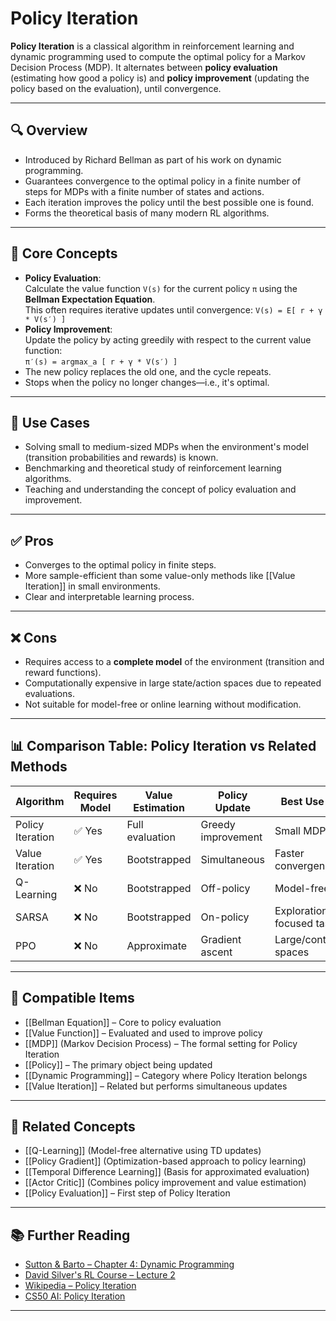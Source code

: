 # Policy Iteration

**Policy Iteration** is a classical algorithm in reinforcement learning and dynamic programming used to compute the optimal policy for a Markov Decision Process (MDP). It alternates between **policy evaluation** (estimating how good a policy is) and **policy improvement** (updating the policy based on the evaluation), until convergence.

---

## 🔍 Overview

- Introduced by Richard Bellman as part of his work on dynamic programming.  
- Guarantees convergence to the optimal policy in a finite number of steps for MDPs with a finite number of states and actions.  
- Each iteration improves the policy until the best possible one is found.  
- Forms the theoretical basis of many modern RL algorithms.  

---

## 🧠 Core Concepts

- **Policy Evaluation**:  
  Calculate the value function `V(s)` for the current policy `π` using the **Bellman Expectation Equation**.  
  This often requires iterative updates until convergence:
  `V(s) = E[ r + γ * V(s′) ]`  
- **Policy Improvement**:  
  Update the policy by acting greedily with respect to the current value function:  
  `π′(s) = argmax_a [ r + γ * V(s′) ]`  
- The new policy replaces the old one, and the cycle repeats.  
- Stops when the policy no longer changes—i.e., it's optimal.  

---

## 🧰 Use Cases

- Solving small to medium-sized MDPs when the environment's model (transition probabilities and rewards) is known.  
- Benchmarking and theoretical study of reinforcement learning algorithms.  
- Teaching and understanding the concept of policy evaluation and improvement.  

---

## ✅ Pros

- Converges to the optimal policy in finite steps.  
- More sample-efficient than some value-only methods like [[Value Iteration]] in small environments.  
- Clear and interpretable learning process.  

---

## ❌ Cons

- Requires access to a **complete model** of the environment (transition and reward functions).  
- Computationally expensive in large state/action spaces due to repeated evaluations.  
- Not suitable for model-free or online learning without modification.  

---

## 📊 Comparison Table: Policy Iteration vs Related Methods

| Algorithm         | Requires Model | Value Estimation | Policy Update       | Best Use Case           |
|-------------------|----------------|------------------|----------------------|--------------------------|
| Policy Iteration  | ✅ Yes         | Full evaluation  | Greedy improvement   | Small MDPs               |
| Value Iteration   | ✅ Yes         | Bootstrapped     | Simultaneous         | Faster convergence       |
| Q-Learning        | ❌ No          | Bootstrapped     | Off-policy           | Model-free RL            |
| SARSA             | ❌ No          | Bootstrapped     | On-policy            | Exploration-focused tasks|
| PPO               | ❌ No          | Approximate      | Gradient ascent      | Large/continuous spaces  |

---

## 🔧 Compatible Items

- [[Bellman Equation]] – Core to policy evaluation  
- [[Value Function]] – Evaluated and used to improve policy  
- [[MDP]] (Markov Decision Process) – The formal setting for Policy Iteration  
- [[Policy]] – The primary object being updated  
- [[Dynamic Programming]] – Category where Policy Iteration belongs  
- [[Value Iteration]] – Related but performs simultaneous updates  

---

## 🔗 Related Concepts

- [[Q-Learning]] (Model-free alternative using TD updates)  
- [[Policy Gradient]] (Optimization-based approach to policy learning)  
- [[Temporal Difference Learning]] (Basis for approximated evaluation)  
- [[Actor Critic]] (Combines policy improvement and value estimation)  
- [[Policy Evaluation]] – First step of Policy Iteration  

---

## 📚 Further Reading

- [Sutton & Barto – Chapter 4: Dynamic Programming](http://incompleteideas.net/book/the-book.html)  
- [David Silver's RL Course – Lecture 2](https://www.davidsilver.uk/teaching/)  
- [Wikipedia – Policy Iteration](https://en.wikipedia.org/wiki/Policy_iteration)  
- [CS50 AI: Policy Iteration](https://cs50.harvard.edu/ai/2020/weeks/7/)  

---
